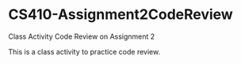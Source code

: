 # CS410-Assignment2CodeReview
Class Activity Code Review on Assignment 2

This is a class activity to practice code review.

